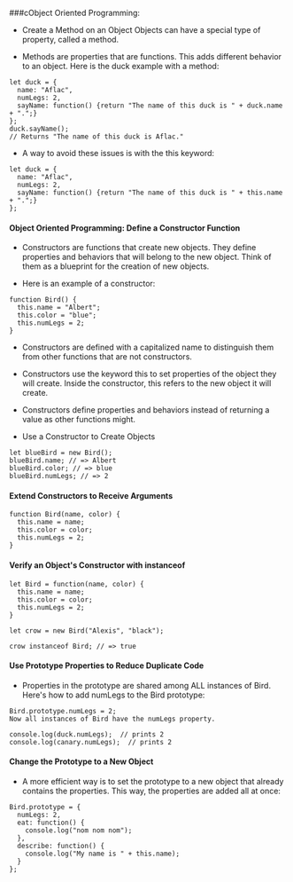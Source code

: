 ###cObject Oriented Programming:
-  Create a Method on an Object Objects can have a special type of property, called a method.

- Methods are properties that are functions. This adds different behavior to an object. Here is the duck example with a method:
```
let duck = {
  name: "Aflac",
  numLegs: 2,
  sayName: function() {return "The name of this duck is " + duck.name + ".";}
};
duck.sayName();
// Returns "The name of this duck is Aflac."
```


- A way to avoid these issues is with the this keyword:
```
let duck = {
  name: "Aflac",
  numLegs: 2,
  sayName: function() {return "The name of this duck is " + this.name + ".";}
};
```

#### Object Oriented Programming: Define a Constructor Function
- Constructors are functions that create new objects. They define properties and behaviors that will belong to the new object. Think of them as a blueprint for the creation of new objects.

- Here is an example of a constructor:
```
function Bird() {
  this.name = "Albert";
  this.color = "blue";
  this.numLegs = 2;
}
```

- Constructors are defined with a capitalized name to distinguish them from other functions that are not constructors.
- Constructors use the keyword this to set properties of the object they will create. Inside the constructor, this refers to the new object it will create.
- Constructors define properties and behaviors instead of returning a value as other functions might.


- Use a Constructor to Create Objects
```
let blueBird = new Bird();
blueBird.name; // => Albert
blueBird.color; // => blue
blueBird.numLegs; // => 2
```

#### Extend Constructors to Receive Arguments
```
function Bird(name, color) {
  this.name = name;
  this.color = color;
  this.numLegs = 2;
}
```
#### Verify an Object's Constructor with instanceof
```
let Bird = function(name, color) {
  this.name = name;
  this.color = color;
  this.numLegs = 2;
}

let crow = new Bird("Alexis", "black");

crow instanceof Bird; // => true
```

#### Use Prototype Properties to Reduce Duplicate Code

- Properties in the prototype are shared among ALL instances of Bird. Here's how to add numLegs to the Bird prototype:
```
Bird.prototype.numLegs = 2;
Now all instances of Bird have the numLegs property.

console.log(duck.numLegs);  // prints 2
console.log(canary.numLegs);  // prints 2
```

#### Change the Prototype to a New Object
- A more efficient way is to set the prototype to a new object that already contains the properties. This way, the properties are added all at once:
```
Bird.prototype = {
  numLegs: 2, 
  eat: function() {
    console.log("nom nom nom");
  },
  describe: function() {
    console.log("My name is " + this.name);
  }
};
```

